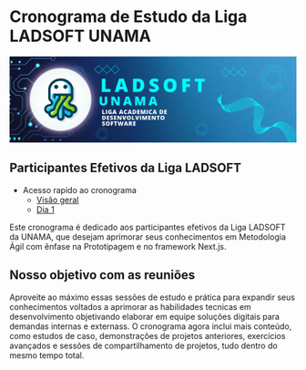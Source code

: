 # Cronograma de Estudo da Liga LADSOFT UNAMA

![img](/imagens/image_readme.png)

## Participantes Efetivos da Liga LADSOFT

- Acesso rapido ao cronograma
  - [Visão geral](/cronograma/README.md)
  - [Dia 1](/cronograma/dia_1/README.md)

Este cronograma é dedicado aos participantes efetivos da Liga LADSOFT da UNAMA, que desejam aprimorar seus conhecimentos em Metodologia Ágil com ênfase na Prototipagem e no framework Next.js.

## Nosso objetivo com as reuniões

Aproveite ao máximo essas sessões de estudo e prática para expandir seus conhecimentos voltados a aprimorar as habilidades tecnicas em desenvolvimento objetivando elaborar em equipe soluções digitais para demandas internas e externass. O cronograma agora inclui mais conteúdo, como estudos de caso, demonstrações de projetos anteriores, exercícios avançados e sessões de compartilhamento de projetos, tudo dentro do mesmo tempo total.
